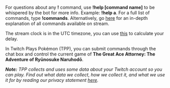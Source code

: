 For questions about any **!** command, use **!help \[command name\]** to be whispered by the bot for more info. Example: **!help a**. For a full list of commands, type **!commands**. Alternatively, go [here](https://twitchplayspokemon.tv/commands) for an in-depth explanation of all commands available on stream.

The stream clock is in the UTC timezone, you can use [this](https://time.is/UTC) to calculate your delay.

In Twitch Plays Pokémon \(TPP\), you can submit commands through the chat box and control the current game of **The Great Ace Attorney: The Adventure of Ryūnosuke Naruhodō**.

***Note:*** *TPP collects and uses some data about your Twitch account so you can play. Find out what data we collect, how we collect it, and what we use it for by reading our privacy statement [here](https://github.com/TwitchPlaysPokemon/tpp-streamdocs/blob/master/privacy/privacy-statement.md).*